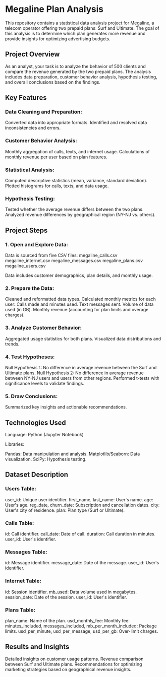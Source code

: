 # Megaline Plan Analysis

This repository contains a statistical data analysis project for Megaline, a telecom operator offering two prepaid plans: Surf and Ultimate. The goal of this analysis is to determine which plan generates more revenue and provide insights for optimizing advertising budgets.

## Project Overview

As an analyst, your task is to analyze the behavior of 500 clients and compare the revenue generated by the two prepaid plans. The analysis includes data preparation, customer behavior analysis, hypothesis testing, and overall conclusions based on the findings.

## Key Features

### Data Cleaning and Preparation:

Converted data into appropriate formats.
Identified and resolved data inconsistencies and errors.

### Customer Behavior Analysis:

Monthly aggregation of calls, texts, and internet usage.
Calculations of monthly revenue per user based on plan features.

### Statistical Analysis:

Computed descriptive statistics (mean, variance, standard deviation).
Plotted histograms for calls, texts, and data usage.

### Hypothesis Testing:

Tested whether the average revenue differs between the two plans.
Analyzed revenue differences by geographical region (NY-NJ vs. others).

## Project Steps

### 1. Open and Explore Data:

Data is sourced from five CSV files:
  megaline_calls.csv
  megaline_internet.csv
  megaline_messages.csv
  megaline_plans.csv
  megaline_users.csv
  
Data includes customer demographics, plan details, and monthly usage.

### 2. Prepare the Data:

Cleaned and reformatted data types.
Calculated monthly metrics for each user:
  Calls made and minutes used.
  Text messages sent.
  Volume of data used (in GB).
  Monthly revenue (accounting for plan limits and overage charges).
  
### 3. Analyze Customer Behavior:

Aggregated usage statistics for both plans.
Visualized data distributions and trends.

### 4. Test Hypotheses:

Null Hypothesis 1: No difference in average revenue between the Surf and Ultimate plans.
Null Hypothesis 2: No difference in average revenue between NY-NJ users and users from other regions.
Performed t-tests with significance levels to validate findings.

### 5. Draw Conclusions:

Summarized key insights and actionable recommendations.

## Technologies Used

Language: Python (Jupyter Notebook)

Libraries:

  Pandas: Data manipulation and analysis.
  Matplotlib/Seaborn: Data visualization.
  SciPy: Hypothesis testing.

## Dataset Description

### Users Table:

user_id: Unique user identifier.
first_name, last_name: User's name.
age: User's age.
reg_date, churn_date: Subscription and cancellation dates.
city: User's city of residence.
plan: Plan type (Surf or Ultimate).

### Calls Table:
id: Call identifier.
call_date: Date of call.
duration: Call duration in minutes.
user_id: User's identifier.

### Messages Table:
id: Message identifier.
message_date: Date of the message.
user_id: User's identifier.

### Internet Table:
id: Session identifier.
mb_used: Data volume used in megabytes.
session_date: Date of the session.
user_id: User's identifier.

### Plans Table:
plan_name: Name of the plan.
usd_monthly_fee: Monthly fee.
minutes_included, messages_included, mb_per_month_included: Package limits.
usd_per_minute, usd_per_message, usd_per_gb: Over-limit charges.

## Results and Insights
Detailed insights on customer usage patterns.
Revenue comparison between Surf and Ultimate plans.
Recommendations for optimizing marketing strategies based on geographical revenue insights.
